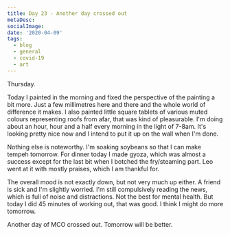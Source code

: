 ```yaml
---
title: Day 23 - Another day crossed out
metaDesc: 
socialImage: 
date: '2020-04-09'
tags:
  - blog
  - general
  - covid-19
  - art
---
```


Thursday. 

Today I painted in the morning and fixed the perspective of the painting a bit more. Just a few millimetres here and there and the whole world of difference it makes. I also painted little square tablets of various muted colours representing roofs from afar, that was kind of pleasurable. I'm doing about an hour, hour and a half every morning in the light of 7-8am. It's looking pretty nice now and I intend to put it up on the wall when I'm done. 

Nothing else is noteworthy. I'm soaking soybeans so that I can make tempeh tomorrow. For dinner today I made gyoza, which was almost a success except for the last bit when I botched the fry/steaming part. Leo went at it with mostly praises, which I am thankful for. 

The overall mood is not exactly down, but not very much up either. A friend is sick and I'm slightly worried. I'm still compulsively reading the news, which is full of noise and distractions. Not the best for mental health. But today I did 45 minutes of working out, that was good. I think I might do more tomorrow.   

Another day of MCO crossed out. Tomorrow will be better. 